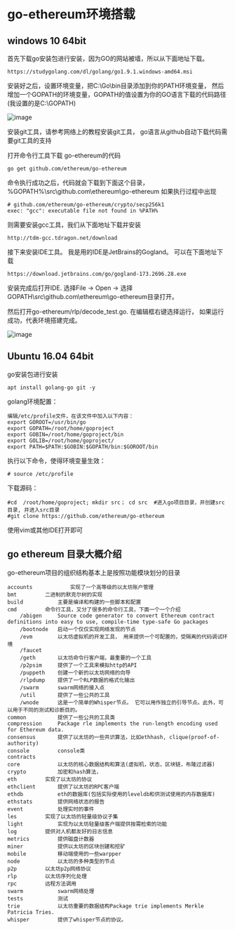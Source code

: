 #  go-ethereum环境搭载

## windows 10 64bit
首先下载go安装包进行安装，因为GO的网站被墙，所以从下面地址下载。

	https://studygolang.com/dl/golang/go1.9.1.windows-amd64.msi

安装好之后，设置环境变量，把C:\Go\bin目录添加到你的PATH环境变量， 然后增加一个GOPATH的环境变量，GOPATH的值设置为你的GO语言下载的代码路径(我设置的是C:\GOPATH)

![image](https://raw.githubusercontent.com/wugang33/go-ethereum-code-analysis/master/picture/go_env_1.png)

安装git工具，请参考网络上的教程安装git工具， go语言从github自动下载代码需要git工具的支持

打开命令行工具下载 go-ethereum的代码
	
	go get github.com/ethereum/go-ethereum

命令执行成功之后，代码就会下载到下面这个目录，%GOPATH%\src\github.com\ethereum\go-ethereum
如果执行过程中出现

	# github.com/ethereum/go-ethereum/crypto/secp256k1
	exec: "gcc": executable file not found in %PATH%

则需要安装gcc工具，我们从下面地址下载并安装

	http://tdm-gcc.tdragon.net/download

接下来安装IDE工具。 我是用的IDE是JetBrains的Gogland。 可以在下面地址下载

	https://download.jetbrains.com/go/gogland-173.2696.28.exe

安装完成后打开IDE. 选择File -> Open -> 选择GOPATH\src\github.com\ethereum\go-ethereum目录打开。

然后打开go-ethereum/rlp/decode_test.go. 在编辑框右键选择运行， 如果运行成功，代表环境搭建完成。

![image](https://raw.githubusercontent.com/wugang33/go-ethereum-code-analysis/master/picture/go_env_2.png)

## Ubuntu 16.04 64bit
 
go安装包进行安装

	apt install golang-go git -y

golang环境配置：

	编辑/etc/profile文件，在该文件中加入以下内容：
	export GOROOT=/usr/bin/go  
	export GOPATH=/root/home/goproject
	export GOBIN=/root/home/goproject/bin
	export GOLIB=/root/home/goproject/
	export PATH=$PATH:$GOBIN:$GOPATH/bin:$GOROOT/bin
执行以下命令，使得环境变量生效：<br/>
	
	# source /etc/profile

下载源码：
	
	#cd  /root/home/goproject; mkdir src； cd src  #进入go项目目录，并创建src目录, 并进入src目录
	#git clone https://github.com/ethereum/go-ethereum

使用vim或其他IDE打开即可

## go ethereum 目录大概介绍
go-ethereum项目的组织结构基本上是按照功能模块划分的目录


	accounts        	实现了一个高等级的以太坊账户管理
	bmt			二进制的默克尔树的实现
	build			主要是编译和构建的一些脚本和配置
	cmd			命令行工具，又分了很多的命令行工具，下面一个一个介绍
		/abigen		Source code generator to convert Ethereum contract definitions into easy to use, compile-time type-safe Go packages
		/bootnode	启动一个仅仅实现网络发现的节点
		/evm		以太坊虚拟机的开发工具， 用来提供一个可配置的，受隔离的代码调试环境
		/faucet		
		/geth		以太坊命令行客户端，最重要的一个工具
		/p2psim		提供了一个工具来模拟http的API
		/puppeth	创建一个新的以太坊网络的向导
		/rlpdump 	提供了一个RLP数据的格式化输出
		/swarm		swarm网络的接入点
		/util		提供了一些公共的工具
		/wnode		这是一个简单的Whisper节点。 它可以用作独立的引导节点。此外，可以用于不同的测试和诊断目的。
	common			提供了一些公共的工具类
	compression		Package rle implements the run-length encoding used for Ethereum data.
	consensus		提供了以太坊的一些共识算法，比如ethhash, clique(proof-of-authority)
	console			console类
	contracts	
	core			以太坊的核心数据结构和算法(虚拟机，状态，区块链，布隆过滤器)
	crypto			加密和hash算法，
	eth			实现了以太坊的协议
	ethclient		提供了以太坊的RPC客户端
	ethdb			eth的数据库(包括实际使用的leveldb和供测试使用的内存数据库)
	ethstats		提供网络状态的报告
	event			处理实时的事件
	les			实现了以太坊的轻量级协议子集
	light			实现为以太坊轻量级客户端提供按需检索的功能
	log			提供对人机都友好的日志信息
	metrics			提供磁盘计数器
	miner			提供以太坊的区块创建和挖矿
	mobile			移动端使用的一些warpper
	node			以太坊的多种类型的节点
	p2p			以太坊p2p网络协议
	rlp			以太坊序列化处理
	rpc			远程方法调用
	swarm			swarm网络处理
	tests			测试
	trie			以太坊重要的数据结构Package trie implements Merkle Patricia Tries.
	whisper			提供了whisper节点的协议。

